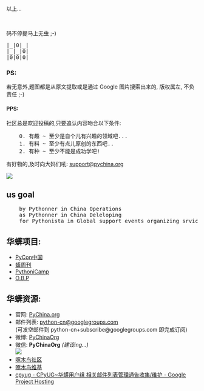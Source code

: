 <br/>
<p>以上...</p>
<br/>
<p>码不停提马上无虫 ;-)</p>

<pre>
|_|0|_|
|_|_|0|
|0|0|0|
</pre>


<h3>PS:</h3>

<p>若无意外,题图都是从原文提取或是通过 Google 图片搜索出来的, 版权属左, 不负责任 ;-)</p>

<h4>PPS:</h4>

<p>社区总是欢迎投稿的,只要追认内容吻合以下条件:</p>

<pre>
    0. 有趣 ~ 至少是自个儿有兴趣的领域吧...
    1. 有料 ~ 至少有点儿原创的东西吧..
    2. 有种 ~ 至少不能是成功学吧!
</pre>

<p>有好物的,及时向大妈们吼: <a href="mailto:support@pychina.org">support@pychina.org</a></p>


<img src="http://pychina.org/_images/PyChina_logo_131217_zq_h200.png?imageView2/2/w/320"/>

<h2>us goal</h2>
<pre>
    by Pythonner in China Operations
    as Pythonner in China Deleloping
    for Pythonista in Global support events organizing srvice
</pre>

<h2>华蠎项目:</h2>

<ul>
<li><a href="http://cn.pycon.org/">PyCon中国</a>
    </li>
<li><a href="http://weekly.pychina.org/">蠎周刊</a></li>
<li><a href="http://camp.pychina.org/">PythoniCamp</a></li>
<li><a href="https://code.google.com/p/openbookproject/">O.B.P</a>
    </li>
</ul>

<h2>华蠎资源:</h2>

<ul>
<li>官网: <a href="http://pychina.org">PyChina.org</a>
    </li>
<li>邮件列表: <a href="https://groups.google.com/forum/#!forum/python-cn">python-cn@googlegroups.com</a>
    <br/>
  (可发空邮件到 python-cn+subscribe@googlegroups.com 即完成订阅)</li>
<li>微博: <a href="http://weibo.com/pychinaorg">PyChinaOrg</a>
    </li>
<li>微信: <b>PyChinaOrg</b> <i>(建设ing...)</i>
<br/>
<img src="http://pyconcn.qiniudn.com/zoomquiet/res/icon/PyChinaOrg-qrcode_for_gh_7e3afa7d29d8_258.jpg"/>
    </li>
<li><a href="http://www.woodpecker.org.cn/">啄木鸟社区</a></li>
<li><a href="http://wiki.woodpecker.org.cn/moin/CPUG">啄木鸟维基</a></li>
<li>
<a href="https://code.google.com/p/cpyug/">cpyug - CPyUG~华蟒用户组 相关邮件列表管理通告收集/维护 - Google Project Hosting</a>
    </li>


</ul>
